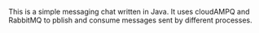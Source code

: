 This is a simple messaging chat written in Java.
It uses cloudAMPQ and RabbitMQ to pblish and consume messages sent by different processes.